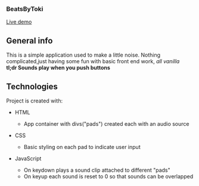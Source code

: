 <h3>BeatsByToki</h3>

[Live demo](https://okidokitokiloki.github.io/Beatbox/)

## General info
This is a simple application used to make a little noise. Nothing complicated,just having some fun with basic front end work, <em>all vanilla</em>
<br>
<strong>tl;dr Sounds play when you push buttons</strong>
	
## Technologies
Project is created with:
* HTML
	- App container with divs("pads") created each with an audio source

* CSS
	- Basic styling on each pad to indicate user input

* JavaScript
	- On keydown plays a sound clip attached to different "pads" 
	- On keyup each sound is reset to 0 so that sounds can be overlapped

